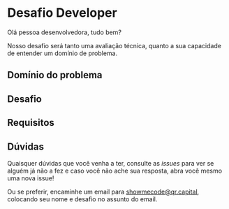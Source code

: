 # Desafio Developer

Olá pessoa desenvolvedora, tudo bem?

Nosso desafio será tanto uma avaliação técnica, quanto a sua capacidade de entender um domínio de problema.

## Domínio do problema


## Desafio


## Requisitos


## Dúvidas

Quaisquer dúvidas que você venha a ter, consulte as _issues_ para ver se alguém já não a fez e caso você não ache sua resposta, abra você mesmo uma nova issue!

Ou se preferir, encaminhe um email para <showmecode@qr.capital>, colocando seu nome e desafio no assunto do email.